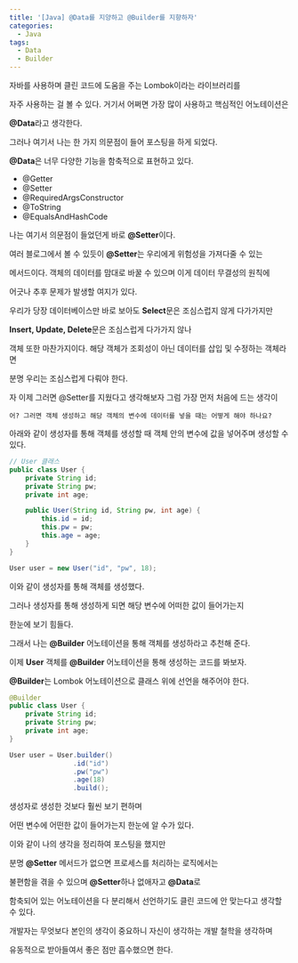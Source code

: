 ```yaml
---
title: '[Java] @Data를 지양하고 @Builder를 지향하자'
categories:
  - Java
tags:
  - Data
  - Builder
---
```


자바를 사용하며 클린 코드에 도움을 주는 Lombok이라는 라이브러리를

자주 사용하는 걸 볼 수 있다. 거기서 어쩌면 가장 많이 사용하고 핵심적인 어노테이션은

**@Data**라고 생각한다.

그러나 여기서 나는 한 가지 의문점이 들어 포스팅을 하게 되었다.

**@Data**은 너무 다양한 기능을 함축적으로 표현하고 있다.

- @Getter
- @Setter
- @RequiredArgsConstructor
- @ToString
- @EqualsAndHashCode

나는 여기서 의문점이 들었던게 바로 **@Setter**이다.

여러 블로그에서 볼 수 있듯이 **@Setter**는 우리에게 위험성을 가져다줄 수 있는

메서드이다. 객체의 데이터를 맘대로 바꿀 수 있으며 이게 데이터 무결성의 원칙에

어긋나 추후 문제가 발생할 여지가 있다.

우리가 당장 데이터베이스만 바로 보아도 **Select**문은 조심스럽지 않게 다가가지만

**Insert, Update, Delete**문은 조심스럽게 다가가지 않나

객체 또한 마찬가지이다. 해당 객체가 조회성이 아닌 데이터를 삽입 및 수정하는 객체라면

분명 우리는 조심스럽게 다뤄야 한다.

자 이제 그러면 @Setter를 지웠다고 생각해보자 그럼 가장 먼저 처음에 드는 생각이

`어? 그러면 객체 생성하고 해당 객체의 변수에 데이터를 넣을 때는 어떻게 해야 하나요?`

아래와 같이 생성자를 통해 객체를 생성할 때 객체 안의 변수에 값을 넣어주며 생성할 수 있다.

```java
// User 클래스
public class User {
    private String id;
    private String pw;
    private int age;

    public User(String id, String pw, int age) {
        this.id = id;
        this.pw = pw;
        this.age = age;
    }
}
```

```java
User user = new User("id", "pw", 18);
```

이와 같이 생성자를 통해 객체를 생성했다.

그러나 생성자를 통해 생성하게 되면 해당 변수에 어떠한 값이 들어가는지

한눈에 보기 힘들다.

그래서 나는 **@Builder** 어노테이션을 통해 객체를 생성하라고 추천해 준다.

이제 **User** 객체를 **@Builder** 어노테이션을 통해 생성하는 코드를 봐보자.

**@Builder**는 Lombok 어노테이션으로 클래스 위에 선언을 해주어야 한다.

```java
@Builder
public class User {
    private String id;
    private String pw;
    private int age;
}
```

```java
User user = User.builder()
                .id("id")
                .pw("pw")
                .age(18)
                .build();
```

생성자로 생성한 것보다 훨씬 보기 편하며

어떤 변수에 어떤한 값이 들어가는지 한눈에 알 수가 있다.

이와 같이 나의 생각을 정리하여 포스팅을 했지만

분명 **@Setter** 메서드가 없으면 프로세스를 처리하는 로직에서는

불편함을 겪을 수 있으며 **@Setter**하나 없애자고 **@Data**로

함축되어 있는 어노테이션을 다 분리해서 선언하기도 클린 코드에 안 맞는다고 생각할 수 있다.

개발자는 무엇보다 본인의 생각이 중요하니 자신이 생각하는 개발 철학을 생각하며

유동적으로 받아들여서 좋은 점만 흡수했으면 한다.
